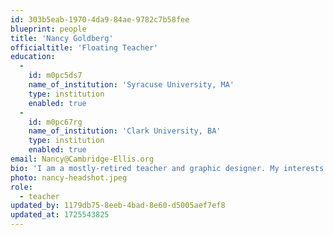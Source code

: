 ```yaml
---
id: 303b5eab-1970-4da9-84ae-9782c7b58fee
blueprint: people
title: 'Nancy Goldberg'
officialtitle: 'Floating Teacher'
education:
  -
    id: m0pc5ds7
    name_of_institution: 'Syracuse University, MA'
    type: institution
    enabled: true
  -
    id: m0pc67rg
    name_of_institution: 'Clark University, BA'
    type: institution
    enabled: true
email: Nancy@Cambridge-Ellis.org
bio: 'I am a mostly-retired teacher and graphic designer. My interests have led me to 25+ years teaching, including a stint at CES, and a design path that has included working at WGBH, the Boston Globe and other publications. I’m so lucky to be able to continue spending time with the children and community at CES. For me, there is nothing more joyous than being part of a child’s discovery of the world.'
photo: nancy-headshot.jpeg
role:
  - teacher
updated_by: 1179db75-8eeb-4bad-8e60-d5005aef7ef8
updated_at: 1725543825
---
```

